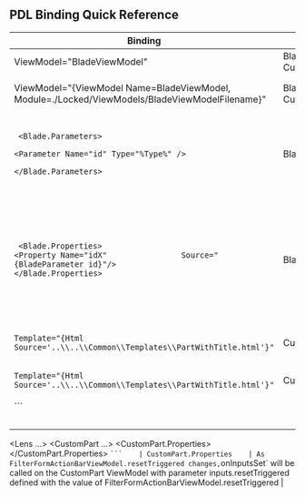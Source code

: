 
<a name="pdl-binding-quick-reference"></a>
## PDL Binding Quick Reference


| Binding | Applies To  | Notes | 
| ------- | ----------  | ----- |
| ViewModel="BladeViewModel" | Blade, CustomPart | Binds to filename `BladeViewModel.ts` and class name `BladeViewModel`. | 
| ViewModel="{ViewModel Name=BladeViewModel, Module=./Locked/ViewModels/BladeViewModelFilename}" | Blade, CustomPart    | Binds to `BladeViewModel` defined within `BladeViewModelFilename.ts` located at path `./Locked/ViewModels/` |
| <pre>  `<Blade.Parameters>` <br> `<Parameter Name="id" Type="%Type%" />` <br> `</Blade.Parameters>` </pre>  |  Blade.Parameters    | Blade.Parameters is used to define a collection of Parameter elements that define the parameters the blade is required to receive from the caller. %Type% may be any of the following values {Key, NewEditScope, Output, Supplemental} | <a href="portalfx-blades-parameters.md"> - more detail</a>|
| <pre> `<Blade.Properties>` `<Property Name="idX"                Source="{BladeParameter id}"/> ` `</Blade.Properties>`  </pre> |  Blade.Properties    | Blade parameters defined within `Blade.Parameters` can be sent to the blade `ViewModel` by using  a `Blade.Property` collection of `Property` elements that are bound to a Source BladeParameter.  In this example the blade `ViewModel` `onInputsSet` method `inputs` parameter will have a property `inputs.idX` that contains the value of the supplied `BladeParameter` with name id <a href="portalfx-blades-properties.md">- more detail |
   | `Template="{Html Source='..\\..\\Common\\Templates\\PartWithTitle.html'}"`    | CustomPart    | Defines a html template for CustomPart located at relative path .\\..\\Common\\Templates\\PartWithTitle.html |
   | `Template="{Html Source='..\\..\\Common\\Templates\\PartWithTitle.html'}"` | CustomPart    | Defines a html template for CustomPart located at relative path .\\..\\Common\\Templates\\PartWithTitle.html |
  |   ```  <pre>
<Lens ...>
  <CustomPart ...>
    <CustomPart.Properties>
       <Property Name="resetTriggered" 
 	Source="{ActionBarProperty resetTriggered}" />
    </CustomPart.Properties>
  </CustomPart>
</Lens>
<ActionBar Name="FilterFormActionBar"
       ActionBarKind="Generic"
       ViewModel="FilterFormActionBarViewModel">
</ActionBar>`
```    | CustomPart.Properties    | As FilterFormActionBarViewModel.resetTriggered changes, `onInputsSet` will be called on the CustomPart ViewModel with parameter inputs.resetTriggered defined with the value of FilterFormActionBarViewModel.resetTriggered |


